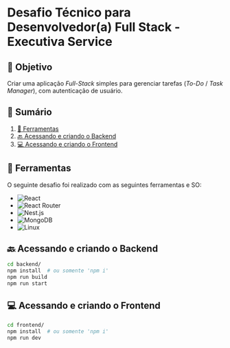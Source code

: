 # Desafio Técnico para Desenvolvedor(a) Full Stack - Executiva Service

## 📍 Objetivo
Criar uma aplicação _Full-Stack_ simples para gerenciar tarefas (_To-Do_ / _Task Manager_), com autenticação de usuário.

## 📜 Sumário

1. [🧰 Ferramentas](#-ferramentas)
2. [🔙 Acessando e criando o Backend](#-acessando-e-criando-o-backend)
3. [💻 Acessando e criando o Frontend](#-acessando-e-criando-o-frontend)

## 🧰 Ferramentas
O seguinte desafio foi realizado com as seguintes ferramentas e SO:

- ![React](https://img.shields.io/badge/React%20-%20black?logo=react&logoColor=%2349c9fc)
- ![React Router](https://img.shields.io/badge/React%20Router%20-%20black?logo=react%20router&logoColor=%23fc4949%20)
- ![Nest.js](https://img.shields.io/badge/Nest.js%20-%20black?logo=nestjs&logoColor=%23fc4949)
- ![MongoDB](https://img.shields.io/badge/MongoDB%20-%20black?logo=mongodb&logoColor=%2336f763%20)
- ![Linux](https://img.shields.io/badge/Linux%20-%20black?logo=linux&logoColor=white)

## 🔙 Acessando e criando o Backend

```bash
cd backend/
npm install  # ou somente 'npm i'
npm run build
npm run start
```

## 💻 Acessando e criando o Frontend

```bash
cd frontend/
npm install  # ou somente 'npm i'
npm run dev
```